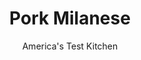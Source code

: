 ---
layout: ../../layouts/MarkdownPostLayout.astro
title: Pork Milanese
author: America's Test Kitchen
pubDate: 2023-03-15
description: "Our aim: crunchy, tender, perfect pan-fried pork."
image_url: https://res.cloudinary.com/hksqkdlah/image/upload/ar_1:1,c_fill,dpr_2.0,f_auto,fl_lossy.progressive.strip_profile,g_faces:auto,q_auto:low,w_344/34524_sfs-pork-milanese-18
tags: ["Main Courses","Pork","Cookbook Collection"]
calories: 3246
protein: 29
carbohydrates: 24
fats: 
fiber: 1
ingredients: ["1 tablespoon plus 1 cup, olive oil","1/2 teaspoon, grated lemon zest plus 2 teaspoons juice plus lemon wedges for serving",", Salt and pepper","1 (12- to 16-ounce), pork tenderloin, trimmed","1/2 cup, all-purpose flour","2 , large eggs","1 cup, panko bread crumbs","1/4 cup, grated Parmesan cheese, plus 1 ounce shaved with vegetable peeler","2 tablespoons, chopped fresh parsley","4 ounces (4 cups), baby arugula"]
serves: 4
time: "40 minutes"
instructions: ["Adjust oven rack to lower-middle position and heat oven to 200 degrees. Whisk 1 tablespoon oil, lemon juice, 1/4 teaspoon salt, and 1/4 teaspoon pepper together in bowl; set dressing aside.","Cut tenderloin crosswise into 4 equal pieces. Stand pieces cut side up on cutting board, cover with plastic wrap, and pound with meat pounder to even 1/4-inch thickness. Pat cutlets dry with paper towels and season with pepper.","Place flour in shallow dish. Lightly beat eggs in second shallow dish. Combine panko, grated Parmesan, parsley, lemon zest, 1/2 teaspoon salt, and 1/2 teaspoon pepper in third shallow dish.","Working with 1 cutlet at a time, dredge cutlets in flour, shaking off excess; dip in eggs, allowing excess to drip off; and coat with panko mixture, pressing gently to adhere. Transfer to large plate.","Set wire rack in rimmed baking sheet. Line large plate with triple layer of paper towels. Heat remaining 1 cup oil in 12-inch nonstick skillet over medium-high heat until shimmering. Place 2 cutlets in skillet and cook until deep golden brown and cooked through, 2 to 3 minutes per side, gently pressing on cutlets with spatula to ensure even browning.","Transfer cutlets to prepared plate and let drain on each side for 15 seconds, then transfer to prepared rack and place rack in oven to keep cutlets warm. Repeat with remaining 2 cutlets.","Just before serving, gently toss arugula with shaved Parmesan and dressing. Serve pork with salad, passing lemon wedges separately. TO MAKE AHEAD: At end of step 4, cutlets can be wrapped in plastic wrap and refrigerated for up to 2 hours before frying."]
nutrition: ["556 mg Potassium","377 mg Phosphorus","212 mg Calcium","3 mg Iron","51 mg Magnesium","588 mg Sodium","2 mg Zinc","66 g Fat","7 mg Niacin (B3)","44 g Monounsaturated","7 g Polyunsaturated","1 mg Thiamin (B1)","7 mg Vitamin C","160 mg Cholesterol","11 g Saturated","1 g Fiber","24 µg Folic acid","47 µg Folate (food)","1 g Sugars","98 µg Vitamin K","122 g Water","24 g Carbs","88 µg Folate equivalent (total)","29 g Protein","8 mg Vitamin E","101 µg Vitamin A","811 kcal Energy","3246 calories"]
notes: "Traditionally, this dish is served with a dressed arugula salad, but you can serve it with pasta or potatoes if you prefer."
---